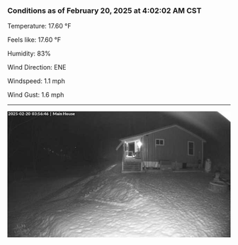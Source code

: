### Conditions as of February 20, 2025 at 4:02:02 AM CST 

Temperature: 17.60 &deg;F

Feels like: 17.60 &deg;F

Humidity: 83%

Wind Direction: ENE

Windspeed: 1.1 mph

Wind Gust: 1.6 mph

---

<img src="./images/latest.jpeg"/>

